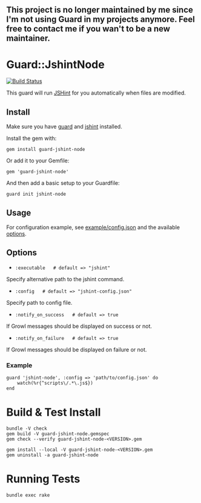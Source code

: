 ## This project is no longer maintained by me since I'm not using Guard in my projects anymore. Feel free to contact me if you wan't to be a new maintainer.

# Guard::JshintNode

[![Build Status](https://secure.travis-ci.org/pahen/guard-jshint-node.png)](http://travis-ci.org/pahen/guard-jshint-node)

This guard will run [JSHint](http://www.jshint.com/) for you automatically when files are modified.

## Install

Make sure you have [guard](http://github.com/guard/guard) and [jshint](http://github.com/jshint/node-jshint) installed.

Install the gem with:

    gem install guard-jshint-node

Or add it to your Gemfile:

    gem 'guard-jshint-node'

And then add a basic setup to your Guardfile:

    guard init jshint-node

## Usage

For configuration example, see [example/config.json](https://github.com/jshint/node-jshint/blob/master/example/defaults.json) and the available [options](http://www.jshint.com/options).



## Options

* `:executable   # default => "jshint"`

Specify alternative path to the jshint command.

* `:config   # default => "jshint-config.json"`

Specify path to config file.

* `:notify_on_success   # default => true`

If Growl messages should be displayed on success or not.

* `:notify_on_failure   # default => true`

If Growl messages should be displayed on failure or not.

### Example

	guard 'jshint-node', :config => 'path/to/config.json' do
  		watch(%r{^scripts\/.*\.js$})
	end

# Build & Test Install

	bundle -V check
	gem build -V guard-jshint-node.gemspec
	gem check --verify guard-jshint-node-<VERSION>.gem

	gem install --local -V guard-jshint-node-<VERSION>.gem
	gem uninstall -a guard-jshint-node


# Running Tests

	bundle exec rake